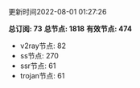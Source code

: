 更新时间2022-08-01 01:27:26

**总订阅: 73**
**总节点: 1818**
**有效节点: 474**
- v2ray节点: 82
- ss节点: 270
- ssr节点: 61
- trojan节点: 61
